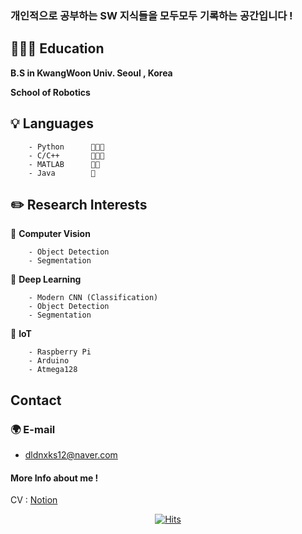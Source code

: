 
### 개인적으로 공부하는 SW 지식들을 모두모두 기록하는 공간입니다 !

## 🏃🏻‍♂️ Education

**B.S in KwangWoon Univ. Seoul , Korea** 

**School of Robotics**

## 💡 Languages

        - Python      🍑🍑🍑
        - C/C++       🍑🍑🍑
        - MATLAB      🍑🍑
        - Java        🍑

## **✏️ Research Interests**

🔹 **Computer Vision**

        - Object Detection
        - Segmentation
  
🔹 **Deep Learning**

        - Modern CNN (Classification)
        - Object Detection
        - Segmentation
        
🔹 **IoT**

        - Raspberry Pi
        - Arduino
        - Atmega128


## Contact

### 🌍 E-mail

- dldnxks12@naver.com

#### More Info about me !

CV : [Notion](https://www.notion.so/24972913/Lee-Jong-Soo-9fc0f3e345104d69a49006082b8af375)


<div align="center">
        
[![Hits](https://hits.seeyoufarm.com/api/count/incr/badge.svg?url=https%3A%2F%2Fgithub.com%2Fdldnxks12%2Fhit-counter&count_bg=%23E783DA&title_bg=%23070707&icon=icq.svg&icon_color=%23EDE0E8&title=hits&edge_flat=false)](https://hits.seeyoufarm.com)  
        
</div>

